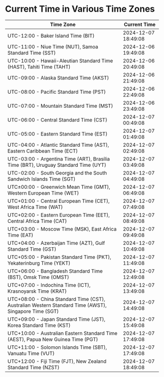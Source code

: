 # Current Time in Various Time Zones

| Time Zone | Current Time |
|-----------|--------------|
| UTC-12:00 - Baker Island Time (BIT) | 2024-12-07 18:49:08 |
| UTC-11:00 - Niue Time (NUT), Samoa Standard Time (SST) | 2024-12-06 19:49:08 |
| UTC-10:00 - Hawaii-Aleutian Standard Time (HAST), Tahiti Time (TAHT) | 2024-12-06 20:49:08 |
| UTC-09:00 - Alaska Standard Time (AKST) | 2024-12-06 21:49:08 |
| UTC-08:00 - Pacific Standard Time (PST) | 2024-12-06 22:49:08 |
| UTC-07:00 - Mountain Standard Time (MST) | 2024-12-06 23:49:08 |
| UTC-06:00 - Central Standard Time (CST) | 2024-12-07 00:49:08 |
| UTC-05:00 - Eastern Standard Time (EST) | 2024-12-07 01:49:08 |
| UTC-04:00 - Atlantic Standard Time (AST), Eastern Caribbean Time (ECT) | 2024-12-07 02:49:08 |
| UTC-03:00 - Argentina Time (ART), Brasília Time (BRT), Uruguay Standard Time (UYT) | 2024-12-07 03:49:08 |
| UTC-02:00 - South Georgia and the South Sandwich Islands Time (SGT) | 2024-12-07 04:49:08 |
| UTC±00:00 - Greenwich Mean Time (GMT), Western European Time (WET) | 2024-12-07 06:49:08 |
| UTC+01:00 - Central European Time (CET), West Africa Time (WAT) | 2024-12-07 07:49:08 |
| UTC+02:00 - Eastern European Time (EET), Central Africa Time (CAT) | 2024-12-07 08:49:08 |
| UTC+03:00 - Moscow Time (MSK), East Africa Time (EAT) | 2024-12-07 09:49:08 |
| UTC+04:00 - Azerbaijan Time (AZT), Gulf Standard Time (GST) | 2024-12-07 10:49:08 |
| UTC+05:00 - Pakistan Standard Time (PKT), Yekaterinburg Time (YEKT) | 2024-12-07 11:49:08 |
| UTC+06:00 - Bangladesh Standard Time (BST), Omsk Time (OMST) | 2024-12-07 12:49:08 |
| UTC+07:00 - Indochina Time (ICT), Krasnoyarsk Time (KRAT) | 2024-12-07 13:49:08 |
| UTC+08:00 - China Standard Time (CST), Australian Western Standard Time (AWST), Singapore Time (SGT) | 2024-12-07 14:49:08 |
| UTC+09:00 - Japan Standard Time (JST), Korea Standard Time (KST) | 2024-12-07 15:49:08 |
| UTC+10:00 - Australian Eastern Standard Time (AEST), Papua New Guinea Time (PGT) | 2024-12-07 17:49:08 |
| UTC+11:00 - Solomon Islands Time (SBT), Vanuatu Time (VUT) | 2024-12-07 17:49:08 |
| UTC+12:00 - Fiji Time (FJT), New Zealand Standard Time (NZST) | 2024-12-07 18:49:08 |
